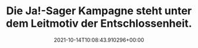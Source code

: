 ---
date: '2021-10-14T10:08:43.910296+00:00'
found_at: '2014-12-28'
found_url: http://www.bp.com/de_de/germany/karriere-center/ja--sager-zu-bp.html
title: Die Ja!-Sager Kampagne steht unter dem Leitmotiv der Entschlossenheit.
---
